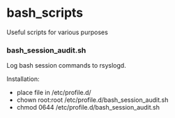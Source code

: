 # bash_scripts
Useful scripts for various purposes

### bash_session_audit.sh
Log bash session commands to rsyslogd.

Installation:
- place file in /etc/profile.d/
- chown root:root /etc/profile.d/bash_session_audit.sh
- chmod 0644 /etc/profile.d/bash_session_audit.sh

